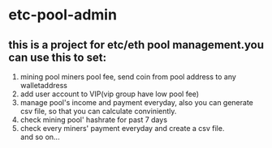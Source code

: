 # etc-pool-admin

## this is a project for etc/eth pool management.you can use this to set:   
1. mining pool miners pool fee, send coin from pool address to any walletaddress   
2. add user account to VIP(vip group have low pool fee)   
3. manage pool's income and payment everyday, also you can generate csv file, so that you can calculate conviniently.   
4. check mining pool' hashrate for past 7 days    
5. check every miners' payment everyday and create a csv file.   
and so on...
